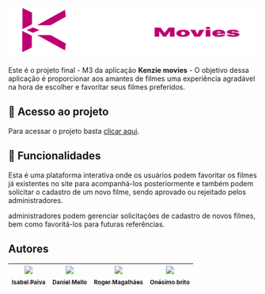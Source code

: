  [<img src="src/assets/logo.svg" height=100 width=1200>](https://www.google.com/)

<!-- <h1 align="center"> Projeto final M3 </h1>  -->
    
 Este é o projeto final - M3 da aplicação **Kenzie movies** - O objetivo dessa aplicação é proporcionar aos amantes de filmes uma experiência agradável na
 hora de escolher e favoritar seus filmes preferidos.
<!--    [<img src="https://avatars.githubusercontent.com/u/122807663?v=4" height=400 width=1200>](https://idroid.vercel.app/) -->
   
   ##  📁 Acesso ao projeto
   
 Para acessar o projeto basta [clicar aqui](https://www.google.com/).

## :hammer: Funcionalidades
Esta é uma plataforma interativa onde os usuários podem favoritar os filmes já existentes no site para acompanhá-los posteriormente e  também podem solicitar o cadastro de um novo filme, sendo aprovado ou rejeitado pelos administradores.


administradores podem gerenciar solicitações de cadastro de novos filmes, bem como favoritá-los para futuras referências.
   
 ## Autores
 
| [<img src="https://avatars.githubusercontent.com/u/110136069?v=4" width=200><br><sub>Isabel Paiva</sub>](https://github.com/isabelpaiva) |  [<img src="https://avatars.githubusercontent.com/u/110182130?v=4" width=200><br><sub>Daniel Mello</sub>](https://github.com/DMCFaria) | [<img src="https://ca.slack-edge.com/TQZR39SET-U03TMPVTXNZ-fe056e3cb69f-72" width=200><br><sub>Roger Magalhães</sub>](https://github.com/Rogermferr) | [<img src="https://avatars.githubusercontent.com/u/99143799?s=120&v=4" width=200><br><sub>Onésimo brito</sub>](https://github.com/briito)
| :---: | :---: | :---: |  :---: |
